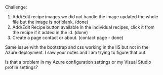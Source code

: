 Challenge: 

1. Add/Edit recipe images we did not handle the image updated the whole file but the image is not blank. (done)
2. Add/Edit Recipe button available in the individual recipes, click it from the recipe if it added in the id. (done)
3. Create a page contact or about. (contact page - done)

Same issue with the bootstrap and css working in the IIS but not in the Azure deployment. I saw your notes and I am trying to figure that out. 

Is that a problem in my Azure configuration settings or my Visual Studio profile settings? 
